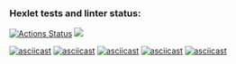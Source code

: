 ### Hexlet tests and linter status:
[![Actions Status](https://github.com/iVaanwar5/backend-project-44/workflows/hexlet-check/badge.svg)](https://github.com/iVaanwar5/backend-project-44/actions)
<a href="https://codeclimate.com/github/iVaanwar5/backend-project-44/maintainability"><img src="https://api.codeclimate.com/v1/badges/bf4bd0255f7282911b41/maintainability" /></a> 

[![asciicast](https://asciinema.org/a/3o1HxIM9PNWr8AEdi2SEx2Nm6.svg)](https://asciinema.org/a/3o1HxIM9PNWr8AEdi2SEx2Nm6)
[![asciicast](https://asciinema.org/a/aqrokzaniErEzO6lzHoUAXOrT.svg)](https://asciinema.org/a/aqrokzaniErEzO6lzHoUAXOrT)
[![asciicast](https://asciinema.org/a/WG0yQeYVo8AvWY89zXA2PaXdx.svg)](https://asciinema.org/a/WG0yQeYVo8AvWY89zXA2PaXdx)
[![asciicast](https://asciinema.org/a/kTKoVXaFGYjZfv8VJbP1YJVHw.svg)](https://asciinema.org/a/kTKoVXaFGYjZfv8VJbP1YJVHw)
[![asciicast](https://asciinema.org/a/xH0yB8MbmAP7vuj0xrcx5ZchT.svg)](https://asciinema.org/a/xH0yB8MbmAP7vuj0xrcx5ZchT)
